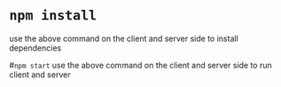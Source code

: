 # `npm install`
use the above command on the client and server side to install dependencies

#`npm start`
use the above command on the client and server side to run client and server
